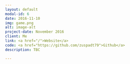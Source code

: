 ```yaml
---
layout: default
modal-id: 6
date: 2016-11-10
img: game.png
alt: image-alt
project-date: November 2016
client: Me
link: <a href="/">Website</a>
code: <a href="https://github.com/zuspadt79">Github</a>
description: TBC

---
```

